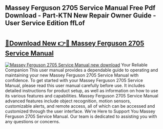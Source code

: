 ## Massey Ferguson 2705 Service Manual Free Pdf Download - Part-KTN New Repair Owner Guide - User Service Edition ffLof

# <h2><a href="http://bc92408.oget.top/?id=Massey+Ferguson+2705+Service+Manual">🔗Download New 👉🔴 Massey Ferguson 2705 Service Manual</a></h2>

[![Massey Ferguson 2705 Service Manual new download](https://i.imgur.com/5g1atiW.png)](http://bc92408.oget.top/?id=Massey+Ferguson+2705+Service+Manual)
Your Reliable Companion This user manual provides a dependable guide to operating and maintaining your new Massey Ferguson 2705 Service Manual with confidence. To get started with your Massey Ferguson 2705 Service Manual, please read this user manual carefully before use. It includes detailed instructions for product setup, as well as information on how to use its various features and capabilities. Massey Ferguson 2705 Service Manual advanced features include object recognition, motion sensors, customizable alerts, and remote access, all of which can be accessed and customized through the user interface. We're Here to Support You Massey Ferguson 2705 Service Manual. Our team is dedicated to assisting you with any questions or concerns.
